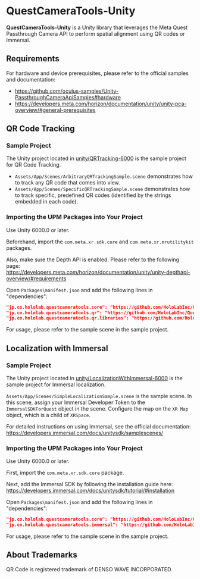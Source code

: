 # QuestCameraTools-Unity

**QuestCameraTools-Unity** is a Unity library that leverages the Meta Quest Passthrough Camera API to perform spatial alignment using QR codes or Immersal.

## Requirements

For hardware and device prerequisites, please refer to the official samples and documentation:

- https://github.com/oculus-samples/Unity-PassthroughCameraApiSamples#hardware
- https://developers.meta.com/horizon/documentation/unity/unity-pca-overview/#general-prerequisites

## QR Code Tracking

### Sample Project

The Unity project located in [unity/QRTracking-6000](./unity/QRTracking-6000/) is the sample project for QR Code Tracking.

- `Assets/App/Scenes/ArbitraryQRTrackingSample.scene` demonstrates how to track any QR code that comes into view.
- `Assets/App/Scenes/SpecificQRTrackingSample.scene` demonstrates how to track specific, predefined QR codes (identified by the strings embedded in each code).

### Importing the UPM Packages into Your Project

Use Unity 6000.0 or later.

Beforehand, import the `com.meta.xr.sdk.core` and `com.meta.xr.mrutilitykit` packages.

Also, make sure the Depth API is enabled. Please refer to the following page:  
https://developers.meta.com/horizon/documentation/unity/unity-depthapi-overview/#requirements

Open `Packages\manifest.json` and add the following lines in "dependencies":

```json
"jp.co.hololab.questcameratools.core": "https://github.com/HoloLabInc/QuestCameraTools-Unity.git?path=packages/jp.co.hololab.questcameratools.core",
"jp.co.hololab.questcameratools.qr": "https://github.com/HoloLabInc/QuestCameraTools-Unity.git?path=packages/jp.co.hololab.questcameratools.qr",
"jp.co.hololab.questcameratools.qr.libraries": "https://github.com/HoloLabInc/QuestCameraTools-Unity.git?path=packages/jp.co.hololab.questcameratools.qr.libraries",
```

For usage, please refer to the sample scene in the sample project.

## Localization with Immersal

### Sample Project

The Unity project located in [unity/LocalizationWithImmersal-6000](./unity/LocalizationWithImmersal-6000/) is the sample project for Immersal localization.

`Assets/App/Scenes/SimpleLocalizationSample.scene` is the sample scene.
In this scene, assign your Immersal Developer Token to the `ImmersalSDKForQuest` object in the scene.
Configure the map on the `XR Map` object, which is a child of `XRSpace`.

For detailed instructions on using Immersal, see the official documentation:  
https://developers.immersal.com/docs/unitysdk/samplescenes/

### Importing the UPM Packages into Your Project

Use Unity 6000.0 or later.

First, import the `com.meta.xr.sdk.core` package.

Next, add the Immersal SDK by following the installation guide here:  
https://developers.immersal.com/docs/unitysdk/tutorial/#installation

Open `Packages\manifest.json` and add the following lines in "dependencies":

```json
"jp.co.hololab.questcameratools.core": "https://github.com/HoloLabInc/QuestCameraTools-Unity.git?path=packages/jp.co.hololab.questcameratools.core",
"jp.co.hololab.questcameratools.immersal": "https://github.com/HoloLabInc/QuestCameraTools-Unity.git?path=packages/jp.co.hololab.questcameratools.immersal",
```

For usage, please refer to the sample scene in the sample project.

## About Trademarks

QR Code is registered trademark of DENSO WAVE INCORPORATED.
